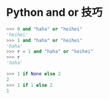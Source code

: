 
# Python and or 技巧

```py
>>> 0 and "haha" or "heihei"
'heihei'
>>> 1 and "haha" or "heihei"
'haha'
>>> r = 1 and "haha" or "heihei"
>>> r
'haha'
```

```py
>>> 1 if None else 2
2
>>> 1 if 1 else 2
1
```


